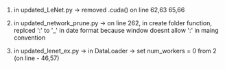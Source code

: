 1. in updated_LeNet.py -> removed .cuda() on line 62,63 65,66

2. in updated_network_prune.py -> on line 262,  in create folder function, replced ':' to '_' in date format because window doesnt allow ':' in maing convention 

3. in updated_lenet_ex.py -> in DataLoader -> set num_workers = 0 from 2 (on line - 46,57)

